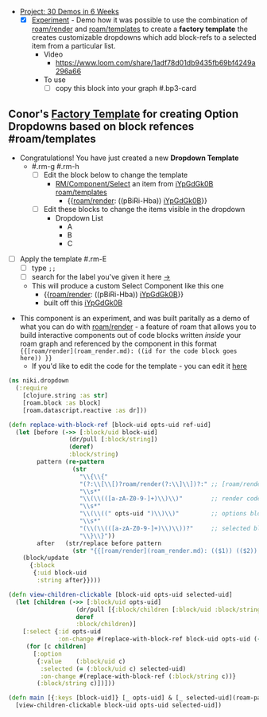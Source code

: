 - [Project: 30 Demos in 6 Weeks](Project_%2030%20Demos%20in%206%20Weeks.md)
    - [x] [Experiment](Experiment.md) - Demo how it was possible to use the combination of [roam/render](roam_render.md) and [roam/templates](roam_templates.md) to create a **factory template** the creates customizable dropdowns which add block-refs to a selected item from a particular list.
        - Video
            - <https://www.loom.com/share/1adf78d01db9435fb69bf4249a296a66>
        - To use 
            - [ ] copy this block into your graph #.bp3-card
## Conor's [Factory Template](Factory%20Template.md) for creating Option Dropdowns based on block refences  #roam/templates
- Congratulations! You have just created a new **Dropdown Template** 
    - #.rm-g  #.rm-h 
        - [ ] Edit the block below to change the template
            - [RM/Component/Select](RM_Component_Select.md) an item from [iYpGdGk0B](February%2010th%2C%202023.md) [roam/templates](roam_templates.md)
                - {{[roam/render](roam_render.md): ((pBiRi-Hba)) [iYpGdGk0B](February%2010th%2C%202023.md)}}
        - [ ] Edit these blocks to change the items visible in the dropdown
            - Dropdown List
                - A
                - B
                - C
- [ ]  Apply the template #.rm-E 
    - [ ] type `;;`   
    - [ ] search for the label you've given it here [->](((ovqdW0R_j))) 
    -  This will produce a custom Select Component like this one 
        - {{[roam/render](roam_render.md): ((pBiRi-Hba)) [iYpGdGk0B](February%2010th%2C%202023.md)}} 
        - built off this  [iYpGdGk0B](February%2010th%2C%202023.md)
- This component is an experiment, and was built paritally as a demo of what you can do with  [roam/render](roam_render.md) - a feature of roam that allows you to build interactive components out of code blocks written *inside* your roam graph and referenced by the component in this format `{{[roam/render](roam_render.md): ((id for the code block goes here)) }}` 
    - If you'd like to edit the code for the template - you can edit it [here](((pBiRi-Hba)))
```clojure
(ns niki.dropdown
  (:require
    [clojure.string :as str]
    [roam.block :as block]
    [roam.datascript.reactive :as dr]))

(defn replace-with-block-ref [block-uid opts-uid ref-uid]
  (let [before (->> [:block/uid block-uid]
                 (dr/pull [:block/string])
                 (deref)
                 :block/string)
        pattern (re-pattern
                  (str
                    "\\{\\{"
                    "(?:\\[\\[)?roam/render(?:\\]\\])?:" ;; [roam/render](roam_render.md)
                    "\\s*"
                    "\\(\\(([a-zA-Z0-9-]+)\\)\\)"        ;; render code block
                    "\\s*"
                    "\\(\\((" opts-uid ")\\)\\)"         ;; options block
                    "\\s*"
                    "(\\(\\(([a-zA-Z0-9-]+)\\)\\))?"     ;; selected block
                    "\\}\\}"))
        after   (str/replace before pattern
                  (str "{{[roam/render](roam_render.md): (($1)) (($2)) ((" ref-uid "))}}"))]
    (block/update
      {:block
       {:uid block-uid 
        :string after}})))

(defn view-children-clickable [block-uid opts-uid selected-uid]
  (let [children (->> [:block/uid opts-uid]
                   (dr/pull [{:block/children [:block/uid :block/string]}])
                   deref
                   :block/children)]
    [:select {:id opts-uid
              :on-change #(replace-with-block-ref block-uid opts-uid (-> % .-target .-value))}
     (for [c children]
       [:option
        {:value    (:block/uid c)
         :selected (= (:block/uid c) selected-uid)
         :on-change #(replace-with-block-ref (:block/string c))}
        (:block/string c)])]))

(defn main [{:keys [block-uid]} [_ opts-uid] & [_ selected-uid](roam-page://_ selected-uid)]
  [view-children-clickable block-uid opts-uid selected-uid])
```